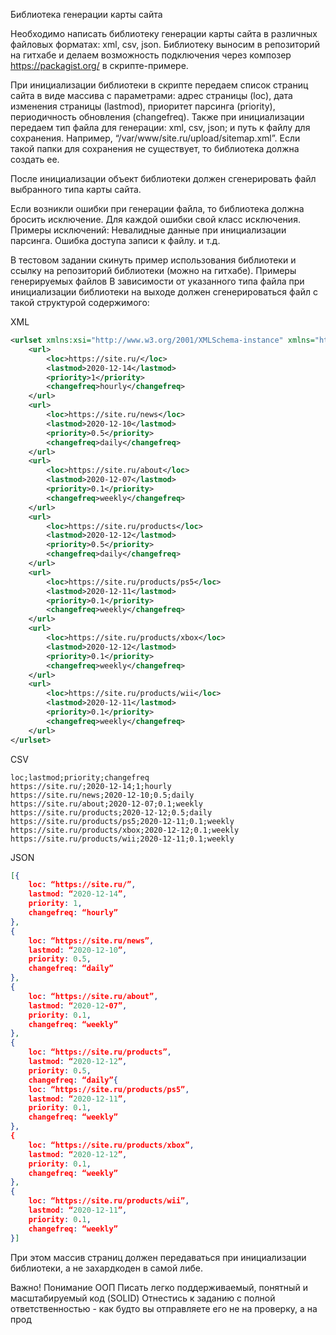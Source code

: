 Библиотека генерации карты сайта 

Необходимо написать библиотеку генерации карты сайта в различных файловых форматах: xml, csv, json. Библиотеку выносим в репозиторий на гитхабе и делаем возможность подключения через композер https://packagist.org/ в скрипте-примере.

При инициализации библиотеки в скрипте передаем список страниц сайта в виде массива с параметрами: адрес страницы (loc), дата изменения страницы (lastmod), приоритет парсинга (priority), периодичность обновления (changefreq). Также при инициализации передаем тип файла для генерации: xml, csv, json; и путь к файлу для сохранения. Например, “/var/www/site.ru/upload/sitemap.xml”. Если такой папки для сохранения не существует, то библиотека должна создать ее.

После инициализации объект библиотеки должен сгенерировать файл выбранного типа карты сайта.

Если возникли ошибки при генерации файла, то библиотека должна бросить исключение. Для каждой ошибки свой класс исключения. Примеры исключений:
Невалидные данные при инициализации парсинга.
Ошибка доступа записи к файлу.
и т.д.

В тестовом задании скинуть пример использования библиотеки и ссылку на репозиторий библиотеки (можно на гитхабе).
Примеры генерируемых файлов
В зависимости от указанного типа файла при инициализации библиотеки на выходе должен сгенерироваться файл с такой структурой содержимого:

XML
```xml
<urlset xmlns:xsi="http://www.w3.org/2001/XMLSchema-instance" xmlns="http://www.sitemaps.org/schemas/sitemap/0.9" xsi:schemaLocation="http://www.sitemaps.org/schemas/sitemap/0.9 http://www.sitemaps.org/schemas/sitemap/0.9/sitemap.xsd">
	<url>
		<loc>https://site.ru/</loc>
		<lastmod>2020-12-14</lastmod>
		<priority>1</priority>
		<changefreq>hourly</changefreq>
	</url>
	<url>
		<loc>https://site.ru/news</loc>
		<lastmod>2020-12-10</lastmod>
		<priority>0.5</priority>
		<changefreq>daily</changefreq>
	</url>
	<url>
		<loc>https://site.ru/about</loc>
		<lastmod>2020-12-07</lastmod>
		<priority>0.1</priority>
		<changefreq>weekly</changefreq>
	</url>
	<url>
		<loc>https://site.ru/products</loc>
		<lastmod>2020-12-12</lastmod>
		<priority>0.5</priority>
		<changefreq>daily</changefreq>
	</url>
	<url>
		<loc>https://site.ru/products/ps5</loc>
		<lastmod>2020-12-11</lastmod>
		<priority>0.1</priority>
		<changefreq>weekly</changefreq>
	</url>
	<url>
		<loc>https://site.ru/products/xbox</loc>
		<lastmod>2020-12-12</lastmod>
		<priority>0.1</priority>
		<changefreq>weekly</changefreq>
	</url>
	<url>
		<loc>https://site.ru/products/wii</loc>
		<lastmod>2020-12-11</lastmod>
		<priority>0.1</priority>
		<changefreq>weekly</changefreq>
	</url>
</urlset>
```
CSV
```csv
loc;lastmod;priority;changefreq
https://site.ru/;2020-12-14;1;hourly
https://site.ru/news;2020-12-10;0.5;daily
https://site.ru/about;2020-12-07;0.1;weekly
https://site.ru/products;2020-12-12;0.5;daily
https://site.ru/products/ps5;2020-12-11;0.1;weekly
https://site.ru/products/xbox;2020-12-12;0.1;weekly
https://site.ru/products/wii;2020-12-11;0.1;weekly
```
JSON
```JSON
[{
	loc: “https://site.ru/”,
	lastmod: “2020-12-14”,
	priority: 1,
	changefreq: “hourly”
},
{
	loc: “https://site.ru/news”,
	lastmod: “2020-12-10”,
	priority: 0.5,
	changefreq: “daily”
},
{
	loc: “https://site.ru/about”,
	lastmod: “2020-12-07”,
	priority: 0.1,
	changefreq: “weekly”
},
{
	loc: “https://site.ru/products”,
	lastmod: “2020-12-12”,
	priority: 0.5,
	changefreq: “daily”{
	loc: “https://site.ru/products/ps5”,
	lastmod: “2020-12-11”,
	priority: 0.1,
	changefreq: “weekly”
},
{
	loc: “https://site.ru/products/xbox”,
	lastmod: “2020-12-12”,
	priority: 0.1,
	changefreq: “weekly”
},
{
	loc: “https://site.ru/products/wii”,
	lastmod: “2020-12-11”,
	priority: 0.1,
	changefreq: “weekly”
}]
```
При этом массив страниц должен передаваться при инициализации библиотеки, а не захардкоден в самой либе.

Важно!
Понимание ООП
Писать легко поддерживаемый, понятный и масштабируемый код (SOLID)
Отнестись к заданию с полной ответственностью - как будто вы отправляете его не на проверку, а на прод 
